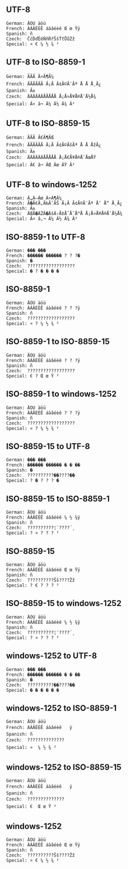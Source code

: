 ## UTF-8
    German: ÄÖÜ äöü
    French: ÁÀÂÉÈÊ áàâéèê Œ œ Ÿÿ
    Spanish: ñ
    Czech: 	ČčĎďĚěŇňŘřŠšŤťŮůŽž
    Special: ¤ € ¼ ½ ¾ ²

## UTF-8 to ISO-8859-1
    German: ÃÃÃ Ã¤Ã¶Ã¼
    French: ÃÃÃÃÃÃ Ã¡Ã Ã¢Ã©Ã¨Ãª Å Å Å¸Ã¿
    Spanish: Ã±
    Czech: 	ÄÄÄÄÄÄÅÅÅÅÅ Å¡Å¤Å¥Å®Å¯Å½Å¾
    Special: Â¤ â¬ Â¼ Â½ Â¾ Â²

## UTF-8 to ISO-8859-15
    German: ÃÃÃ Ã€Ã¶ÃŒ
    French: ÃÃÃÃÃÃ Ã¡Ã Ã¢Ã©ÃšÃª Å Å ÅžÃ¿
    Spanish: Ã±
    Czech: 	ÄÄÄÄÄÄÅÅÅÅÅ Å¡Å€Å¥Å®Å¯ÅœÅŸ
    Special: Â€ â¬ ÂŒ Âœ ÂŸ Â²

## UTF-8 to windows-1252
    German: Ã„Ã–Ãœ Ã¤Ã¶Ã¼
    French: Ã�Ã€Ã‚Ã‰ÃˆÃŠ Ã¡Ã Ã¢Ã©Ã¨Ãª Å’ Å“ Å¸Ã¿
    Spanish: Ã±
    Czech: 	ÄŒÄ�ÄŽÄ�ÄšÄ›Å‡ÅˆÅ˜Å™Å Å¡Å¤Å¥Å®Å¯Å½Å¾
    Special: Â¤ â‚¬ Â¼ Â½ Â¾ Â²

## ISO-8859-1 to UTF-8
    German: ��� ���
    French: ������ ������ ? ? ?�
    Spanish: �
    Czech: 	??????????????????
    Special: � ? � � � �

## ISO-8859-1
    German: ÄÖÜ äöü
    French: ÁÀÂÉÈÊ áàâéèê ? ? ?ÿ
    Spanish: ñ
    Czech: 	??????????????????
    Special: ¤ ? ¼ ½ ¾ ²

## ISO-8859-1 to ISO-8859-15
    German: ÄÖÜ äöü
    French: ÁÀÂÉÈÊ áàâéèê ? ? ?ÿ
    Spanish: ñ
    Czech: 	??????????????????
    Special: € ? Œ œ Ÿ ²

## ISO-8859-1 to windows-1252
    German: ÄÖÜ äöü
    French: ÁÀÂÉÈÊ áàâéèê ? ? ?ÿ
    Spanish: ñ
    Czech: 	??????????????????
    Special: ¤ ? ¼ ½ ¾ ²

## ISO-8859-15 to UTF-8
    German: ��� ���
    French: ������ ������ � � ��
    Spanish: �
    Czech: 	??????????��????��
    Special: ? � ? ? ? �

## ISO-8859-15 to ISO-8859-1
    German: ÄÖÜ äöü
    French: ÁÀÂÉÈÊ áàâéèê ¼ ½ ¾ÿ
    Spanish: ñ
    Czech: 	??????????¦¨????´¸
    Special: ? ¤ ? ? ? ²

## ISO-8859-15
    German: ÄÖÜ äöü
    French: ÁÀÂÉÈÊ áàâéèê Œ œ Ÿÿ
    Spanish: ñ
    Czech: 	??????????Šš????Žž
    Special: ? € ? ? ? ²

## ISO-8859-15 to windows-1252
    German: ÄÖÜ äöü
    French: ÁÀÂÉÈÊ áàâéèê ¼ ½ ¾ÿ
    Spanish: ñ
    Czech: 	??????????¦¨????´¸
    Special: ? ¤ ? ? ? ²

## windows-1252 to UTF-8
    German: ��� ���
    French: ������ ������ � � ��
    Spanish: �
    Czech: 	??????????��????��
    Special: � � � � � �

## windows-1252 to ISO-8859-1
    German: ÄÖÜ äöü
    French: ÁÀÂÉÈÊ áàâéèê   ÿ
    Spanish: ñ
    Czech: 	??????????????
    Special: ¤  ¼ ½ ¾ ²

## windows-1252 to ISO-8859-15
    German: ÄÖÜ äöü
    French: ÁÀÂÉÈÊ áàâéèê   ÿ
    Spanish: ñ
    Czech: 	??????????????
    Special: €  Œ œ Ÿ ²

## windows-1252
    German: ÄÖÜ äöü
    French: ÁÀÂÉÈÊ áàâéèê Œ œ Ÿÿ
    Spanish: ñ
    Czech: 	??????????Šš????Žž
    Special: ¤ € ¼ ½ ¾ ²

